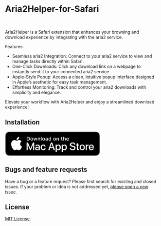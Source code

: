 # Aria2Helper-for-Safari

![<img src="https://raw.githubusercontent.com/wxmvv/Aira2Helper-for-Safari/refs/heads/main/Aira2Helper%20Extension/safari_icon.png" width="48" alt="Safari" valign="middle">](https://apps.apple.com/us/app/aria2helper/id6742623503#?platform=mac)

Aria2Helper is a Safari extension that enhances your browsing and download experience by integrating with the aria2 service.

Features:

-   Seamless aria2 Integration: Connect to your aria2 service to view and manage tasks directly within Safari.
-   One-Click Downloads: Click any download link on a webpage to instantly send it to your connected aria2 service.
-   Apple-Style Popup: Access a clean, intuitive popup interface designed in Apple’s aesthetic for easy task management.
-   Effortless Monitoring: Track and control your aria2 downloads with simplicity and elegance.

Elevate your workflow with Aria2Helper and enjoy a streamlined download experience!

## Installation

[![Download on the Mac App Store](https://raw.githubusercontent.com/wxmvv/Aira2Helper-for-Safari/refs/heads/main/Aira2Helper%20Extension/Download_on_the_Mac_App_Store_Badge_US-UK_RGB_blk_092917.svg)](https://apps.apple.com/us/app/aria2helper/id6742623503#?platform=mac)

## Bugs and feature requests

Have a bug or a feature request? Please first search for existing and closed issues. If your problem or idea is not
addressed yet, [please open a new issue](https://github.com/wxmvv/Aira2Helper-for-Safari/issues/new).

## License

[MIT License](https://github.com/wxmvv/Aira2Helper-for-Safari/main/LICENSE).
